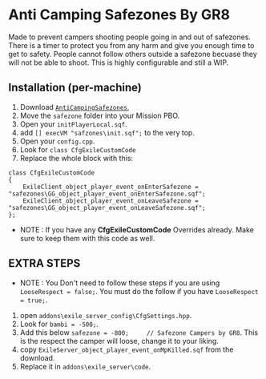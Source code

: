 Anti Camping Safezones By GR8
=============

Made to prevent campers shooting people going in and out of safezones. There is a timer to protect you from any harm and give you enough time to get to safety. People cannot follow others outside a safezone becuase they will not be able to shoot. This is highly configurable and still a WIP.

Installation (per-machine)
--------------------------

1. Download [`AntiCampingSafezones`](https://github.com/Gr8z/AntiCampingSafezones/archive/master.zip),
2. Move the `safezone` folder into your Mission PBO.
3. Open your `initPlayerLocal.sqf`.
4. add `[] execVM "safzones\init.sqf";` to the very top.
5. Open your `config.cpp`.
6. Look for `class CfgExileCustomCode`
7. Replace the whole block with this:

```
class CfgExileCustomCode 
{
	ExileClient_object_player_event_onEnterSafezone = "safezones\GG_object_player_event_onEnterSafezone.sqf";
	ExileClient_object_player_event_onLeaveSafezone = "safezones\GG_object_player_event_onLeaveSafezone.sqf";
};
```
* NOTE : If you have any **CfgExileCustomCode** Overrides already. Make sure to keep them with this code as well. 

EXTRA STEPS
--------------------------
* NOTE : You Don't need to follow these steps if you are using `LooseRespect = false;`. You must do the follow if you have `LooseRespect = true;`.

1. open `addons\exile_server_config\CfgSettings.hpp`.
2. Look for  `bambi = -500;`.
3. Add this below `safezone = -800;		// Safezone Campers by GR8`. This is the respect the camper will loose, change it to your liking.
4. copy `ExileServer_object_player_event_onMpKilled.sqf` from the download.
5. Replace it in `addons\exile_server\code`.


